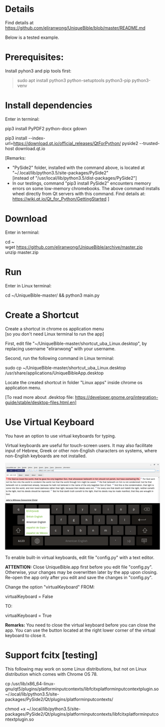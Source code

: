 # Details
Find details at https://github.com/eliranwong/UniqueBible/blob/master/README.md

Below is a tested example.

# Prerequisites:

Install pyhon3 and pip tools first:

> sudo apt install python3 python-setuptools python3-pip python3-venv

# Install dependencies<br>

Enter in terminal:

pip3 install PyPDF2 python-docx gdown

pip3 install --index-url=https://download.qt.io/official_releases/QtForPython/ pyside2 --trusted-host download.qt.io

[Remarks: 
* "PySide2" folder, installed with the command above, is located at "~/.local/lib/python3.5/site-packages/PySide2"<br>
[instead of "/usr/local/lib/python3.5/dist-packages/PySide2"]<br>
* In our testings, command "pip3 install PySide2" encounters memory errors on some low-memory chromebooks.  The above command installs wheel directly from Qt servers with this command.  Find details at: https://wiki.qt.io/Qt_for_Python/GettingStarted
]<br>

# Download
Enter in terminal:

cd ~<br>
wget https://github.com/eliranwong/UniqueBible/archive/master.zip<br>
unzip master.zip<br>

# Run
Enter in Linux terminal:

cd ~/UniqueBible-master/ && python3 main.py<br>

# Create a Shortcut
Create a shortcut in chrome os application menu<br>
[so you don't need Linux terminal to run the app]

First, edit file "~/UniqueBible-master/shortcut_uba_Linux.desktop", by replacing username "eliranwong" with your username.<br>

Second, run the following command in Linux terminal:<br>

sudo cp ~/UniqueBible-master/shortcut_uba_Linux.desktop /usr/share/applications/UniqueBibleApp.desktop<br>

Locate the created shortcut in folder "Linux apps" inside chrome os application menu.<br>

[To read more about .desktop file: https://developer.gnome.org/integration-guide/stable/desktop-files.html.en]

# Use Virtual Keyboard

You have an option to use virtual keyboards for typing.

Virtual keyboards are useful for touch-screen users.  It may also facilitate input of Hebrew, Greek or other non-English characters on systems, where non-English keyboards are not installed.

<img src="../screenshots/screenshot_virtualKeyboard.png">

To enable built-in virtual keyboards, edit file "config.py" with a text editor.

<b>ATTENTION:</b> Close UniqueBible.app first before you edit file "config.py".  Otherwise, your changes may be overwritten later by the app upon closing.  Re-open the app only after you edit and save the changes in "config.py".

Change the option "virtualKeyboard" FROM:

virtualKeyboard = False

TO:

virtualKeyboard = True

<b>Remarks:</b> You need to close the virtual keyboard before you can close the app.  You can use the button located at the right lower corner of the virtual keyboard to close it.

# Support fcitx [testing]

This following may work on some Linux distributions, but not on Linux distribution which comes with Chrome OS 78.

cp /usr/lib/x86_64-linux-gnu/qt5/plugins/platforminputcontexts/libfcitxplatforminputcontextplugin.so ~/.local/lib/python3.5/site-packages/PySide2/Qt/plugins/platforminputcontexts/

chmod +x ~/.local/lib/python3.5/site-packages/PySide2/Qt/plugins/platforminputcontexts/libfcitxplatforminputcontextplugin.so
